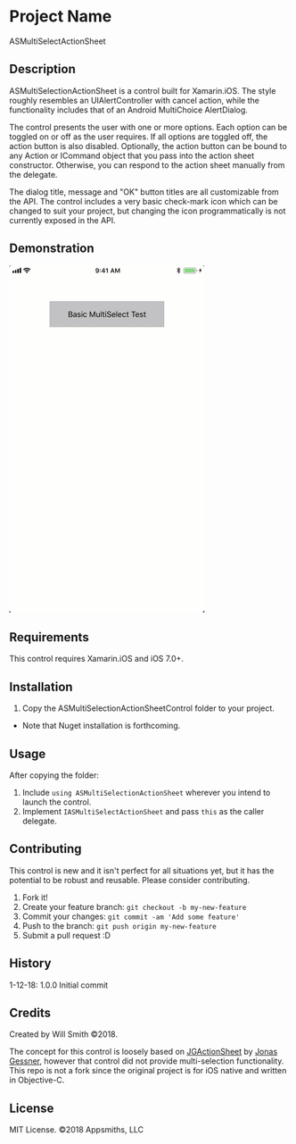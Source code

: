 # Project Name
ASMultiSelectActionSheet
## Description
ASMultiSelectionActionSheet is a control built for Xamarin.iOS.  The style roughly resembles an UIAlertController with cancel action, while the functionality includes that of an Android MultiChoice AlertDialog.  

The control presents the user with one or more options.  Each option can be toggled on or off as the user requires.  If all options are toggled off, the action button is also disabled.  Optionally, the action button can be bound to any Action or ICommand object that you pass into the action sheet constructor.  Otherwise, you can respond to the action sheet manually from the delegate.

The dialog title, message and "OK" button titles are all customizable from the API. The control includes a very basic check-mark icon which can be changed to suit your project, but changing the icon programmatically is not currently exposed in the API.

## Demonstration
![Demo](https://github.com/AppsmithsLLC/ASMultiSelectActionSheet/blob/master/2018-01-12_13-14-03.gif "Demo")

## Requirements
This control requires Xamarin.iOS and iOS 7.0+.

## Installation
1. Copy the ASMultiSelectionActionSheetControl folder to your project.

* Note that Nuget installation  is forthcoming.
## Usage
After copying the folder:
1. Include `using ASMultiSelectionActionSheet` wherever you intend to launch the control.
2. Implement `IASMultiSelectActionSheet` and pass `this` as the caller delegate.

## Contributing
This control is new and it isn't perfect for all situations yet, but it has the potential to be robust and reusable.  Please consider contributing. 
1. Fork it!
2. Create your feature branch: `git checkout -b my-new-feature`
3. Commit your changes: `git commit -am 'Add some feature'`
4. Push to the branch: `git push origin my-new-feature`
5. Submit a pull request :D

## History
1-12-18: 1.0.0 Initial commit

## Credits
Created by Will Smith ©2018.

The concept for this control is loosely based on [JGActionSheet](https://github.com/JonasGessner/JGActionSheet) by [Jonas Gessner](https://github.com/JonasGessner), however that control did not provide multi-selection functionality. This repo is not a fork since the original project is for iOS native and written in Objective-C.

## License
MIT License.
©2018 Appsmiths, LLC
